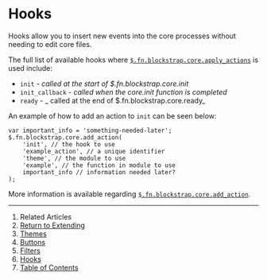 Hooks
=====

Hooks allow you to insert new events into the core processes without needing to edit core files.

The full list of available hooks where [`$.fn.blockstrap.core.apply_actions`](../../core/core-functions/#bs_apply_actions) is used include:

* `init` - _called at the start of $.fn.blockstrap.core.init_
* `init_callback` - _called when the core.init function is completed_
* `ready` - _ called at the end of $.fn.blockstrap.core.ready_

An example of how to add an action to `init` can be seen below:

<!--pre-javascript-->
```
var important_info = 'something-needed-later';
$.fn.blockstrap.core.add_action(
    'init', // the hook to use
    'example_action', // a unique identifier
    'theme', // the module to use
    'example', // the function in module to use
    important_info // information needed later?
);
```

More information is available regarding [`$.fn.blockstrap.core.add_action`](../../core/core-functions/#bs_add_action).

--------------------------------------------------------------------------------

1. Related Articles
2. [Return to Extending](../../extending/)
3. [Themes](../themes/)
4. [Buttons](../buttons/)
5. [Filters](../filters/)
6. [Hooks](../hooks/)
7. [Table of Contents](../../../)
